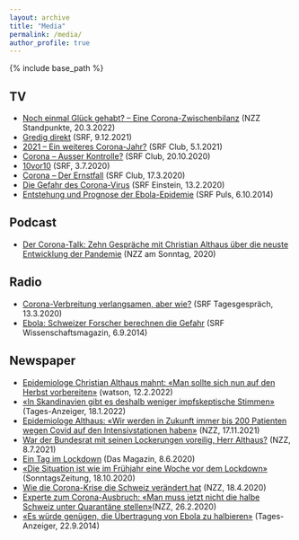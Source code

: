 ```yaml
---
layout: archive
title: "Media"
permalink: /media/
author_profile: true
---
```


{% include base_path %}

## TV
- [Noch einmal Glück gehabt? – Eine Corona-Zwischenbilanz](https://www.srf.ch/play/tv/redirect/detail/78389ac0-b5f1-489d-993f-28630b05c448) (NZZ Standpunkte, 20.3.2022)
- [Gredig direkt](https://www.srf.ch/play/tv/redirect/detail/471fd42f-23dc-42e7-8a5a-44e7e0443980) (SRF, 9.12.2021)
- [2021 – Ein weiteres Corona-Jahr?](https://www.srf.ch/play/tv/redirect/detail/081b9eb1-cf58-47fc-9a29-589be7576273) (SRF Club, 5.1.2021)
- [Corona – Ausser Kontrolle?](https://www.srf.ch/play/tv/redirect/detail/6414e99a-e04e-4e0f-839d-ed498d5ac08c) (SRF Club, 20.10.2020)
- [10vor10](https://www.srf.ch/play/tv/redirect/detail/f4b1617f-f25d-4983-8c4e-d0b556f129c8) (SRF, 3.7.2020)
- [Corona – Der Ernstfall](https://www.srf.ch/play/tv/redirect/detail/c413b983-aab1-4494-848d-b3226d08d1b8) (SRF Club, 17.3.2020)
- [Die Gefahr des Corona-Virus](https://youtu.be/-mCVmOO1g-s) (SRF Einstein, 13.2.2020)
- [Entstehung und Prognose der Ebola-Epidemie](https://www.srf.ch/play/tv/redirect/detail/fe02316b-80d9-4ff4-9aa5-fc10d4809b46) (SRF Puls, 6.10.2014)

## Podcast
- [Der Corona-Talk: Zehn Gespräche mit Christian Althaus über die neuste Entwicklung der Pandemie](https://magazin.nzz.ch/notizen/corona-talk-mit-dem-epidemiologen-christian-althaus-ld.1548957) (NZZ am Sonntag, 2020)

## Radio
- [Corona-Verbreitung verlangsamen, aber wie?](https://www.srf.ch/audio/tagesgespraech/christian-althaus-corona-verbreitung-verlangsamen-aber-wie?id=11727669) (SRF Tagesgespräch, 13.3.2020)
- [Ebola: Schweizer Forscher berechnen die Gefahr](https://www.srf.ch/wissen/mensch/ebola-schweizer-forscher-berechnen-die-gefahr) (SRF Wissenschaftsmagazin, 6.9.2014)

## Newspaper

- [Epidemiologe Christian Althaus mahnt: «Man sollte sich nun auf den Herbst vorbereiten»](https://www.watson.ch/schweiz/interview/858167286-corona-man-sollte-sich-nun-auf-den-herbst-vorbereiten) (watson, 12.2.2022)
- [«In Skandinavien gibt es deshalb weniger impfskeptische Stimmen»](https://www.tagesanzeiger.ch/wir-schlagen-einen-krisenstab-vor-145612375869) (Tages-Anzeiger, 18.1.2022)
- [Epidemiologe Althaus: «Wir werden in Zukunft immer bis 200 Patienten wegen Covid auf den Intensivstationen haben»](https://www.nzz.ch/schweiz/epidemiologe-althaus-ungeimpfte-duerfen-die-gesellschaft-nicht-in-geiselhaft-nehmen-ld.1655585?reduced=true) (NZZ, 17.11.2021)
- [War der Bundesrat mit seinen Lockerungen voreilig, Herr Althaus?](https://www.nzz.ch/schweiz/corona-epidemiologe-althaus-plaediert-fuer-schutz-der-kinder-ld.1634494?reduced=true) (NZZ, 8.7.2021)
- [Ein Tag im Lockdown](https://www.tagesanzeiger.ch/am-21-januar-verkaufte-ich-meine-aktien-552666098153) (Das Magazin, 8.6.2020)
- [«Die Situation ist wie im Frühjahr eine Woche vor dem Lockdown»](https://www.tagesanzeiger.ch/ein-jodler-konzert-ist-das-allerletzte-was-man-sich-jetzt-leisten-kann-223617924852) (SonntagsZeitung, 18.10.2020)
- [Wie die Corona-Krise die Schweiz verändert hat](https://www.nzz.ch/gesellschaft/wie-forscher-in-der-corona-krise-zu-regierungskritikern-wurden-und-wie-das-die-schweiz-veraendert-hat-ld.1551790?reduced=true) (NZZ, 18.4.2020)
- [Experte zum Corona-Ausbruch: «Man muss jetzt nicht die halbe Schweiz unter Quarantäne stellen»](https://www.nzz.ch/schweiz/experte-zum-corona-ausbruch-man-muss-jetzt-nicht-die-halbe-schweiz-unter-quarantaene-stellen-ld.1542713?reduced=true)(NZZ, 26.2.2020)
- [«Es würde genügen, die Übertragung von Ebola zu halbieren»](https://www.tagesanzeiger.ch/es-wuerde-genuegen-die-uebertragung-von-ebola-zu-halbieren-460816851625) (Tages-Anzeiger, 22.9.2014)

